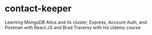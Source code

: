 # contact-keeper
Learning MongoDB Atlus and its cluster, Express, Account Auth, and Postman with React.JS and Brad Traversy with his Udemy course
